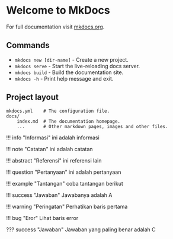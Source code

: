 # Welcome to MkDocs

For full documentation visit [mkdocs.org](https://www.mkdocs.org).

## Commands

* `mkdocs new [dir-name]` - Create a new project.
* `mkdocs serve` - Start the live-reloading docs server.
* `mkdocs build` - Build the documentation site.
* `mkdocs -h` - Print help message and exit.

## Project layout

    mkdocs.yml    # The configuration file.
    docs/
        index.md  # The documentation homepage.
        ...       # Other markdown pages, images and other files.

!!! info "Informasi"
    ini adalah informasi

!!! note "Catatan"
    ini adalah catatan

!!! abstract "Referensi"
    ini referensi lain

!!! question "Pertanyaan"
    ini adalah pertanyaan

!!! example "Tantangan"
    coba tantangan berikut

!!! success "Jawaban"
    Jawabanya adalah A

!!! warning "Peringatan"
    Perhatikan baris pertama

!!! bug "Eror"
    Lihat baris error

??? success "Jawaban"
    Jawaban yang paling benar adalah C